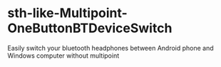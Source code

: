 # sth-like-Multipoint-OneButtonBTDeviceSwitch
Easily switch your bluetooth headphones between Android phone and Windows computer without multipoint
